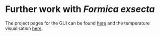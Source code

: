 # Further work with *Formica exsecta*

The project pages for the GUI can be found [here](https://zibbini.github.io/projectPages/f.exsecta_gui.html) and the temperature visualisation [here](https://zibbini.github.io/projectPages/fexsecta_heatmaps.html).